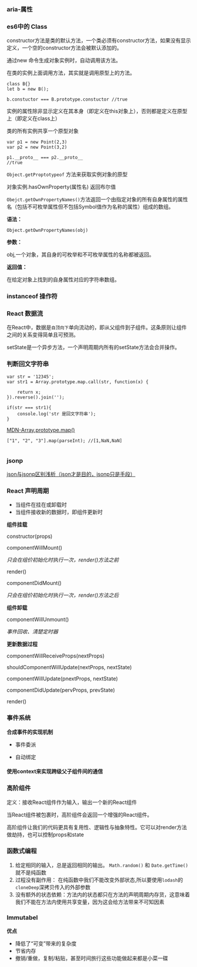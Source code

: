 ### aria-属性


###  es6中的 Class

constructor方法是类的默认方法，一个类必须有constructor方法，如果没有显示定义，一个空的constructor方法会被默认添加的。

通过new 命令生成对象实例时，自动调用该方法。

在类的实例上面调用方法，其实就是调用原型上的方法。


```
class B{}
let b = new B();

b.constuctor === B.prototype.constuctor //true

```

实例的属性除非显示定义在其本身（即定义在this对象上），否则都是定义在原型上（即定义在class上）

类的所有实例共享一个原型对象

```
var p1 = new Point(2,3)
var p2 = new Point(3,2)

p1.__proto__ === p2.__proto__
//true
```

`Object.getProptotypeof` 方法来获取实例对象的原型


对象实例.hasOwnProperty(属性名) 返回布尔值



`Obejct.getOwnPropertyNames()`方法返回一个由指定对象的所有自身属性的属性名（包括不可枚举属性但不包括Symbol值作为名称的属性）组成的数组。

**语法：** 

```
Object.getOwnPropertyNames(obj)
```
**参数：**

 obj,一个对象，其自身的可枚举和不可枚举属性的名称都被返回。

**返回值：**

在给定对象上找到的自身属性对应的字符串数组。

### instanceof 操作符




### React 数据流

在React中，数据是`自顶向下`单向流动的，即从父组件到子组件。这条原则让组件之间的关系变得简单且可预测。

setState是一个异步方法，一个声明周期内所有的setState方法会合并操作。


### 判断回文字符串

```
var str = '12345';
var str1 = Array.prototype.map.call(str, function(x) {

    return x;
}).reverse().join('');

if(str === str1){
    console.log('str 是回文字符串');
}
```

[MDN-Array.prototype.map()](https://developer.mozilla.org/zh-CN/docs/Web/JavaScript/Reference/Global_Objects/Array/map)

```
["1", "2", "3"].map(parseInt); //[1,NaN,NaN]


```

### jsonp

[json与jsonp区别浅析（json才是目的，jsonp只是手段）](http://www.cnblogs.com/iovec/p/5312464.html)

### React 声明周期
- 当组件在挂在或卸载时
- 当组件接收新的数据时，即组件更新时

**组件挂载**

constructor(props)   



componentWillMount()

*只会在组价初始化时执行一次，render()方法之前*


render()

componentDidMount()

*只会在组价初始化时执行一次，render()方法之后*

**组件卸载**

componentWillUnmount()

*事件回收、清楚定时器*


**更新数据过程**

componentWillReceiveProps(nextProps)

shouldComponentWillUpdate(nextProps, nextState)

componentWillUpdate(pnextProps, nextState)

componentDidUpdate(pervProps, prevState)

render()

### 事件系统

**合成事件的实现机制**
- 事件委派

- 自动绑定
 



#### 使用context来实现跨级父子组件间的通信


### 高阶组件

定义：接收React组件作为输入，输出一个新的React组件

当React组件被包裹时，高阶组件会返回一个增强的React组件。

高阶组件让我们的代码更具有复用性、逻辑性与抽象特性。它可以对render方法做劫持，也可以控制props和state


### 函数式编程

1. 给定相同的输入，总是返回相同的输出。 `Math.random()` 和 `Date.getTime()`就不是纯函数
2. 过程没有副作用： 在纯函数中我们不能改变外部状态,所以要使用`lodash`的`cloneDeep`深拷贝传入的外部参数
3. 没有额外的状态依赖：方法内的状态都只在方法的声明周期内存货，这意味着我们不能在方法内使用共享变量，因为这会给方法带来不可知因素


### Immutabel

**优点**
- 降低了“可变”带来的复杂度
- 节省内存
- 撤销/重做，复制/粘贴，甚至时间旅行这些功能做起来都是小菜一碟
